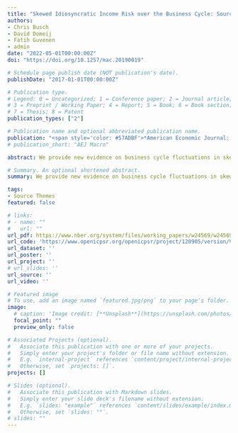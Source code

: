 ```yaml
---
title: "Skewed Idiosyncratic Income Risk over the Business Cycle: Sources and Insurance"
authors:
- Chris Busch
- David Domeij
- Fatih Guvenen
- admin
date: "2022-05-01T00:00:00Z"
doi: "https://doi.org/10.1257/mac.20190019"

# Schedule page publish date (NOT publication's date).
publishDate: "2017-01-01T00:00:00Z"

# Publication type.
# Legend: 0 = Uncategorized; 1 = Conference paper; 2 = Journal article;
# 3 = Preprint / Working Paper; 4 = Report; 5 = Book; 6 = Book section;
# 7 = Thesis; 8 = Patent
publication_types: ["2"]

# Publication name and optional abbreviated publication name.
publication: "<span style='color: #57ADBF'>*American Economic Journal: Macroeconomics*</span>"
# publication_short: "AEJ Macro"

abstract: We provide new evidence on business cycle fluctuations in skewed labor income risk in the United States, Germany, Sweden, and France. We document four results. First, in all countries, the skewness of individual income growth is strongly procyclical, whereas its variance is flat and acyclical. Second, this result also holds for continuously employed, full-time workers, indicating that the hours margin is not the main driver; additional analyses of hours and wages confirm that both margins are important. Third, within-household smoothing does not seem effective at mitigating skewness fluctuations. Fourth, tax-and-transfer policies blunt some of the largest declines in incomes, reducing procyclical fluctuations in skewness.

# Summary. An optional shortened abstract.
summary: We provide new evidence on business cycle fluctuations in skewed labor income risk in the United States, Germany, Sweden, and France.

tags:
- Source Themes
featured: false

# links:
# - name: ""
#   url: ""
url_pdf: https://www.nber.org/system/files/working_papers/w24569/w24569.pdf
url_code: 'https://www.openicpsr.org/openicpsr/project/120905/version/V1/view'
url_dataset: ''
url_poster: ''
url_project: ''
# url_slides: ''
url_source: ''
url_video: ''

# Featured image
# To use, add an image named `featured.jpg/png` to your page's folder. 
image:
  # caption: 'Image credit: [**Unsplash**](https://unsplash.com/photos/jdD8gXaTZsc)'
  focal_point: ""
  preview_only: false

# Associated Projects (optional).
#   Associate this publication with one or more of your projects.
#   Simply enter your project's folder or file name without extension.
#   E.g. `internal-project` references `content/project/internal-project/index.md`.
#   Otherwise, set `projects: []`.
projects: []

# Slides (optional).
#   Associate this publication with Markdown slides.
#   Simply enter your slide deck's filename without extension.
#   E.g. `slides: "example"` references `content/slides/example/index.md`.
#   Otherwise, set `slides: ""`.
# slides: ""
---
```

